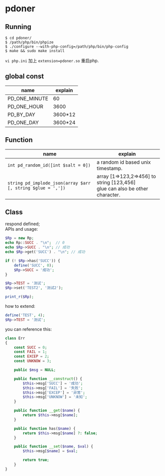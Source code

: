 # pdoner

## Running

````shell
$ cd pdoner/
$ /path/php/bin/phpize
$ ./configure --with-php-config=/path/php/bin/php-config
$ make && sudo make install
````
`vi php.ini` 加上 `extension=pdoner.so` 重启php.  

## global const

| name | explain
|--- |---
| PD_ONE_MINUTE | 60
| PD_ONE_HOUR | 3600
| PD_BY_DAY | 3600*12
| PD_ONE_DAY | 3600*24

## Function

| name | explain
|--- |---
| `int pd_random_id([int $salt = 0])` | a random id based unix timestamp.
| `string pd_implode_json(array $arr [, string $glue = ','])` | array [1=>123,2=>456] to string [123,456] <br> glue can also be other character.

## Class

respond defined;  
APIs and usage:  
````php
$Rp = new Rp;
echo Rp::SUCC . "\n";  // 0
echo $Rp->SUCC . "\n"; // 成功
echo $Rp->get('SUCC') . "\n"; // 成功

if (! $Rp->has('SUCC')) {
	define('SUCC', 0);
	$Rp->SUCC = '成功';
}

$Rp->TEST = '测试';
$Rp->set('TEST2', '测试2');

print_r($Rp);
````

how to extend:  
````php
define('TEST', 4);
$Rp->TEST = '测试';
````

you can reference this:  
````php
class Err 
{
    const SUCC = 0;
    const FAIL = 1;  
    const EXCEP = 2;
    const UNKNOW = 3;

    public $msg = NULL;

    public function __construct() {
        $this->msg['SUCC'] = '成功';
        $this->msg['FAIL'] = '失败';
        $this->msg['EXCEP'] = '异常';
        $this->msg['UNKNOW'] = '未知';
    }   

	public function __get($name) {
		return $this->msg[$name];
	}

	public function has($name) {
		return $this->msg[$name] ?: false;
	}

	public function __set($name, $val) {
		$this->msg[$name] = $val;

		return true;
	}
}
````
